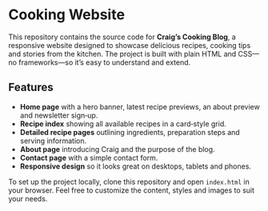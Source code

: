 # Cooking Website

This repository contains the source code for **Craig’s Cooking Blog**, a responsive website designed to showcase delicious recipes, cooking tips and stories from the kitchen. The project is built with plain HTML and CSS—no frameworks—so it’s easy to understand and extend.

## Features

- **Home page** with a hero banner, latest recipe previews, an about preview and newsletter sign‑up.
- **Recipe index** showing all available recipes in a card‑style grid.
- **Detailed recipe pages** outlining ingredients, preparation steps and serving information.
- **About page** introducing Craig and the purpose of the blog.
- **Contact page** with a simple contact form.
- **Responsive design** so it looks great on desktops, tablets and phones.

To set up the project locally, clone this repository and open `index.html` in your browser. Feel free to customize the content, styles and images to suit your needs.
